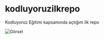 # kodluyoruzilkrepo
Kodluyoruz Eğitimi kapsamında açtığım ilk repo


![Görsel](https://github.com/FerideMetin/kodluyoruzilkrepo)